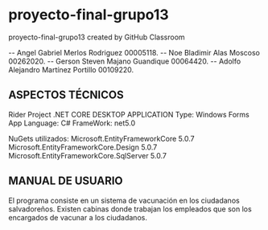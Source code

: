 # proyecto-final-grupo13
proyecto-final-grupo13 created by GitHub Classroom

-- Angel Gabriel Merlos Rodriguez 00005118.
-- Noe Bladimir Alas Moscoso 00262020.
-- Gerson Steven Majano Guandique 00064420.
-- Adolfo Alejandro Martínez Portillo 00109220.

## ASPECTOS TÉCNICOS

Rider Project
.NET CORE DESKTOP APPLICATION
Type: Windows Forms App
Language: C#
FrameWork: net5.0

NuGets utilizados: Microsoft.EntityFrameworkCore 5.0.7
                   Microsoft.EntityFrameworkCore.Design 5.0.7
                   Microsoft.EntityFrameworkCore.SqlServer 5.0.7
             
## MANUAL DE USUARIO

El programa consiste en un sistema de vacunación en los ciudadanos salvadoreños.
Existen cabinas donde trabajan los empleados que son los encargados de vacunar a los ciudadanos.

